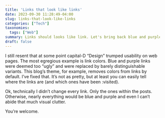 ```yaml
---
title: 'Links that look like links'
date: 2023-09-30 11:28:49-04:00
slug: links-that-look-like-links
categories: ["Tech"]
taxonomies:
  tags: ["Web"]
summary: Links should looks like link. Let's bring back blue and purple.
draft: false
---
```


I still resent that at some point capital-D “Design” trumped usability on web pages. The most egregious example is link colors. Blue and purple links were deemed too “ugly” and were replaced by barely distinguishable variants. This blog’s theme, for example, removes colors from links by default. I’ve fixed that. It’s not as pretty, but at least you can easily tell where the links are (and which ones have been :visited).

Ok, technically I didn’t change every link. Only the ones within the posts. Otherwise, nearly everything would be blue and purple and even I can’t abide that much visual clutter.

You’re welcome.

